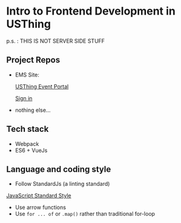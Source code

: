 # Intro to Frontend Development in USThing

p.s. : THIS IS NOT SERVER SIDE STUFF

## Project Repos

- EMS 
Site:

  [USThing Event Portal](https://events.usthing.xyz/)

  [Sign in](https://github.com/IniZio/usthing-events)

- nothing else...

## Tech stack

- Webpack
- ES6 + VueJs

## Language and coding style

- Follow StandardJs (a linting standard)

[JavaScript Standard Style](https://standardjs.com)

- Use arrow functions
- Use `for ... of` or `.map()` rather than traditional for-loop

